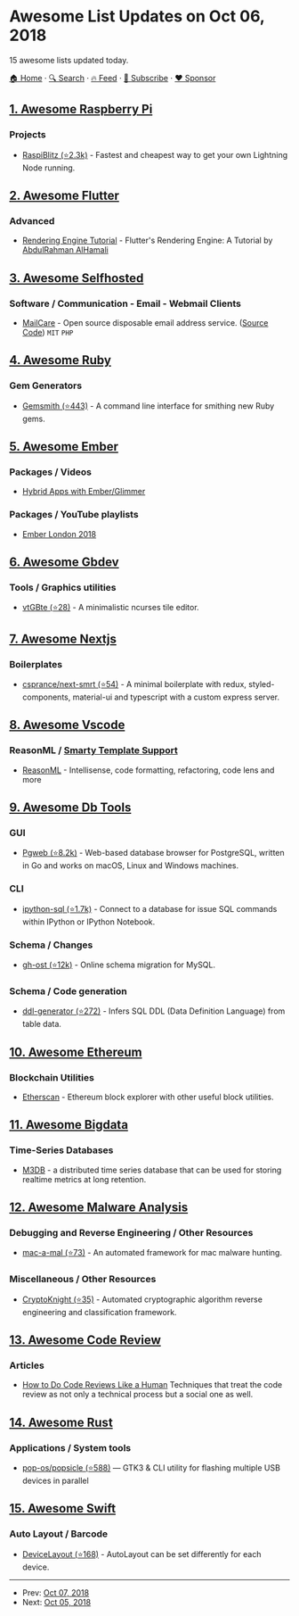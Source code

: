 # Awesome List Updates on Oct 06, 2018

15 awesome lists updated today.

[🏠 Home](/README.md) · [🔍 Search](https://www.trackawesomelist.com/search/) · [🔥 Feed](https://www.trackawesomelist.com/rss.xml) · [📮 Subscribe](https://trackawesomelist.us17.list-manage.com/subscribe?u=d2f0117aa829c83a63ec63c2f&id=36a103854c) · [❤️  Sponsor](https://github.com/sponsors/theowenyoung)



## [1. Awesome Raspberry Pi](/content/thibmaek/awesome-raspberry-pi/README.md)

### Projects

*   [RaspiBlitz (⭐2.3k)](https://github.com/rootzoll/raspiblitz) - Fastest and cheapest way to get your own Lightning Node running.

## [2. Awesome Flutter](/content/Solido/awesome-flutter/README.md)

### Advanced

*   [Rendering Engine Tutorial](https://medium.com/saugo360/flutters-rendering-engine-a-tutorial-part-1-e9eff68b825d) <!--claps:saugo360/flutters-rendering-engine-a-tutorial-part-1-e9eff68b825d--> - Flutter's Rendering Engine: A Tutorial by [AbdulRahman AlHamali](https://github.com/AbdulRahmanAlHamali/)

## [3. Awesome Selfhosted](/content/awesome-selfhosted/awesome-selfhosted/README.md)

### Software / Communication - Email - Webmail Clients

*   [MailCare](https://mailcare.io) - Open source disposable email address service. ([Source Code](https://gitlab.com/mailcare/mailcare)) `MIT` `PHP`

## [4. Awesome Ruby](/content/markets/awesome-ruby/README.md)

### Gem Generators

*   [Gemsmith (⭐443)](https://github.com/bkuhlmann/gemsmith) - A command line interface for smithing new Ruby gems.

## [5. Awesome Ember](/content/ember-community-russia/awesome-ember/README.md)

### Packages / Videos

*   [Hybrid Apps with Ember/Glimmer](https://pusher.com/sessions/meetup/emberfest/hybrid-apps-with-emberglimmer)

### Packages / YouTube playlists

*   [Ember London 2018](https://www.youtube.com/watch?v=EcKaDu0xo_A\&list=PL8xuokhAnn4rUlol6aspg-VYetu9BLsWV)

## [6. Awesome Gbdev](/content/gbdev/awesome-gbdev/README.md)

### Tools / Graphics utilities

*   [vtGBte (⭐28)](https://github.com/paul-arutyunov/vtGBte) - A minimalistic ncurses tile editor.

## [7. Awesome Nextjs](/content/unicodeveloper/awesome-nextjs/README.md)

### Boilerplates

*   [csprance/next-smrt (⭐54)](https://github.com/csprance/next-smrt) - A minimal boilerplate with redux, styled-components, material-ui and typescript with a custom express server.

## [8. Awesome Vscode](/content/viatsko/awesome-vscode/README.md)

### ReasonML / [Smarty Template Support](https://marketplace.visualstudio.com/items?itemName=aswinkumar863.smarty-template-support)

*   [ReasonML](https://marketplace.visualstudio.com/items?itemName=jaredly.reason-vscode) - Intellisense, code formatting, refactoring, code lens and more

## [9. Awesome Db Tools](/content/mgramin/awesome-db-tools/README.md)

### GUI

*   [Pgweb (⭐8.2k)](https://github.com/sosedoff/pgweb) - Web-based database browser for PostgreSQL, written in Go and works on macOS, Linux and Windows machines.

### CLI

*   [ipython-sql (⭐1.7k)](https://github.com/catherinedevlin/ipython-sql) - Connect to a database for issue SQL commands within IPython or IPython Notebook.

### Schema / Changes

*   [gh-ost (⭐12k)](https://github.com/github/gh-ost) - Online schema migration for MySQL.

### Schema / Code generation

*   [ddl-generator (⭐272)](https://github.com/catherinedevlin/ddl-generator) - Infers SQL DDL (Data Definition Language) from table data.

## [10. Awesome Ethereum](/content/ttumiel/Awesome-Ethereum/README.md)

### Blockchain Utilities

*   [Etherscan](https://etherscan.io/) - Ethereum block explorer with other useful block utilities.

## [11. Awesome Bigdata](/content/newTendermint/awesome-bigdata/README.md)

### Time-Series Databases

*   [M3DB](http://m3db.github.io/m3/m3db/) - a distributed time series database that can be used for storing realtime metrics at long retention.

## [12. Awesome Malware Analysis](/content/rshipp/awesome-malware-analysis/README.md)

### Debugging and Reverse Engineering / Other Resources

*   [mac-a-mal (⭐73)](https://github.com/phdphuc/mac-a-mal) - An automated framework
    for mac malware hunting.

### Miscellaneous / Other Resources

*   [CryptoKnight (⭐35)](https://github.com/AbertayMachineLearningGroup/CryptoKnight) - Automated cryptographic algorithm reverse engineering and classification framework.

## [13. Awesome Code Review](/content/joho/awesome-code-review/README.md)

### Articles

*   [How to Do Code Reviews Like a Human](https://mtlynch.io/human-code-reviews-1/) Techniques that treat the code review as not only a technical process but a social one as well.

## [14. Awesome Rust](/content/rust-unofficial/awesome-rust/README.md)

### Applications / System tools

*   [pop-os/popsicle (⭐588)](https://github.com/pop-os/popsicle) — GTK3 & CLI utility for flashing multiple USB devices in parallel

## [15. Awesome Swift](/content/matteocrippa/awesome-swift/README.md)

### Auto Layout / Barcode

*   [DeviceLayout (⭐168)](https://github.com/cruisediary/DeviceLayout) - AutoLayout can be set differently for each device.

---

- Prev: [Oct 07, 2018](/content/2018/10/07/README.md)
- Next: [Oct 05, 2018](/content/2018/10/05/README.md)